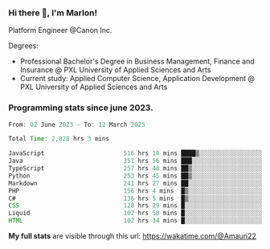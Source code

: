 
### Hi there 👋, I'm Marlon!

Platform Engineer @Canon Inc.

Degrees: 
- Professional Bachelor's Degree in Business Management, Finance and Insurance @ PXL University of Applied Sciences and Arts
- Current study: Applied Computer Science, Application Development @ PXL University of Applied Sciences and Arts

### Programming stats since june 2023.
<!--START_SECTION:waka-->

```java
From: 02 June 2023 - To: 12 March 2025

Total Time: 2,828 hrs 3 mins

JavaScript                      516 hrs 18 mins ████▒░░░░░░░░░░░░░░░░░░░░   17.84 %
Java                            351 hrs 56 mins ███░░░░░░░░░░░░░░░░░░░░░░   12.16 %
TypeScript                      257 hrs 48 mins ██▒░░░░░░░░░░░░░░░░░░░░░░   08.91 %
Python                          253 hrs 45 mins ██▒░░░░░░░░░░░░░░░░░░░░░░   08.77 %
Markdown                        241 hrs 27 mins ██░░░░░░░░░░░░░░░░░░░░░░░   08.34 %
PHP                             156 hrs 4 mins  █▒░░░░░░░░░░░░░░░░░░░░░░░   05.39 %
C#                              136 hrs 5 mins  █▒░░░░░░░░░░░░░░░░░░░░░░░   04.70 %
CSS                             128 hrs 29 mins █░░░░░░░░░░░░░░░░░░░░░░░░   04.44 %
Liquid                          102 hrs 58 mins █░░░░░░░░░░░░░░░░░░░░░░░░   03.56 %
HTML                            102 hrs 34 mins █░░░░░░░░░░░░░░░░░░░░░░░░   03.54 %
```

<!--END_SECTION:waka-->
**My full stats** are visible through this url: https://wakatime.com/@Amauri22
